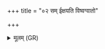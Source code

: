 +++
title = "०२ सम् ईक्षयति विष्वग्वातो"

+++
<details><summary>मूलम् (GR)</summary>

सम् ईक्षयति विष्वग्वातो नभांस्य्  
अपां वेगासः पृथग् उत् पतन्तु ।  
वर्षस्य सर्गा महयन्तु भूमिं  
पृथग् जायन्ताम् ओषधयो विश्वरूपाः ॥
</details>